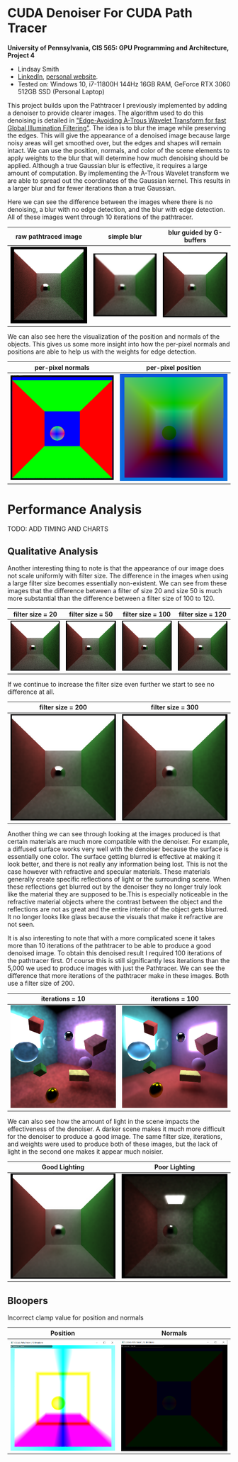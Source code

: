 CUDA Denoiser For CUDA Path Tracer
==================================

**University of Pennsylvania, CIS 565: GPU Programming and Architecture, Project 4**

* Lindsay Smith
*  [LinkedIn](https://www.linkedin.com/in/lindsay-j-smith/), [personal website](https://lindsays-portfolio-d6aa5d.webflow.io/).
* Tested on: Windows 10, i7-11800H 144Hz 16GB RAM, GeForce RTX 3060 512GB SSD (Personal Laptop)

This project builds upon the Pathtracer I previously implemented by adding a denoiser to provide clearer images. The algorithm used
to do this denoising is detailed in ["Edge-Avoiding À-Trous Wavelet Transform for fast Global Illumination Filtering"](https://jo.dreggn.org/home/2010_atrous.pdf). 
The idea is to blur the image while preserving the edges. This will give the appearance of a denoised image because large noisy areas will get smoothed over, but the edges
and shapes will remain intact. We can use the position, normals, and color of the scene elements to apply weights to the blur that will determine how much denoising should be applied. Although a true Gaussian blur is effective, it requires a large amount of computation. By implementing the À-Trous Wavelet transform we are able to spread out
the coordinates of the Gaussian kernel. This results in a larger blur and far fewer iterations than a true Gaussian.

Here we can see the difference between the images where there is no denoising, a blur with no edge detection, and the blur with edge detection. All of these images
went through 10 iterations of the pathtracer.

| raw pathtraced image | simple blur | blur guided by G-buffers |
|---|---|---|
|![](img/noDenoise10samples.png)|![](img/myBlur.png)|![](img/myDenoised.png)|

We can also see here the visualization of the position and normals of the objects. This gives us some more insight into how the per-pixel normals and positions are
able to help us with the weights for edge detection.

| per-pixel normals | per-pixel position |
|---|---|
|![](img/myNormals.png)|![](img/myPosition.png)|

# Performance Analysis

TODO: ADD TIMING AND CHARTS

## Qualitative Analysis

Another interesting thing to note is that the appearance of our image does not scale uniformly with filter size. The difference in the images when using a large filter size
becomes essentially non-existent. We can see from these images that the difference between a filter of size 20 and size 50 is much more substantial than the difference between a filter size of 100 to 120. 

| filter size = 20 | filter size = 50 | filter size = 100 | filter size = 120 |
|---|---|---|---|
|![](img/filter20.png)|![](img/filter50.png)|![](img/filter100.png)|![](img/filter120.png)|

If we continue to increase the filter size even further we start to see no difference at all.

| filter size = 200 | filter size = 300 |
|---|---|
|![](img/filter200.png)|![](img/filter300.png)|

Another thing we can see through looking at the images produced is that certain materials are much more compatible with the denoiser. For example, a diffused surface works
very well with the denoiser because the surface is essentially one color. The surface getting blurred is effective at making it look better, and there is not really any information being lost. This is not the case however with refractive and specular materials. These materials generally create specific reflections of light or the surrounding scene. When these reflections get blurred out by the denoiser they no longer truly look like the material they are supposed to be.This is especially noticeable in the refractive material objects where the contrast between the object and the reflections are not as great and the entire interior of the object gets blurred. It no longer looks like glass because the visuals that make it refractive are not seen.

It is also interesting to note that with a more complicated scene it takes more than 10 iterations of the pathtracer to be able to produce a good denoised image. To obtain this denoised result I required 100 iterations of the pathtracer first. Of  course this is still significantly less iterations than the 5,000 we used to produce images with just the Pathtracer. We can see the difference that more iterations of the pathtracer make in these images. Both use a filter size of 200.

| iterations = 10 | iterations = 100 |
|---|---|
|![](img/iter10.png)|![](img/iter100.png)|

We can also see how the amount of light in the scene impacts the effectiveness of the denoiser. A darker scene makes it much more difficult for the denoiser to produce a good image. The same filter size, iterations, and weights were used to produce both of these images, but the lack of light in the second one makes it appear much noisier.

| Good Lighting | Poor Lighting |
|---|---|
|![](img/goodLighting.png)|![](img/badLighting.png)|

## Bloopers

Incorrect clamp value for position and normals

| Position | Normals |
|---|---|
|![](img/positionBlooper.png)|![](img/NormalsBlooper.png)|
